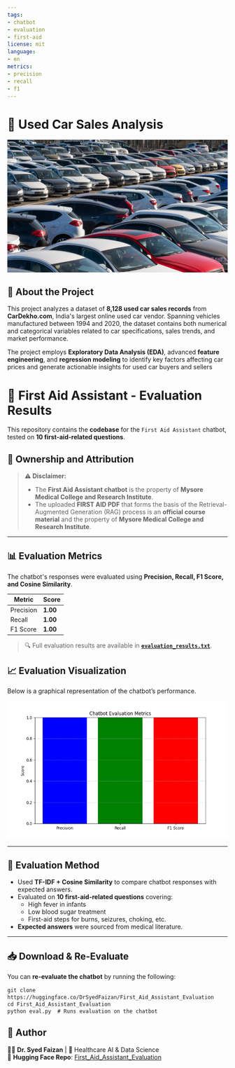 ```yaml
---
tags:
- chatbot
- evaluation
- first-aid
license: mit
language:
- en
metrics:
- precision
- recall
- f1
---
```

# 🚗 Used Car Sales Analysis

![Used Car Sales Analysis](https://github.com/SYEDFAIZAN1987/Used-Car-Sales-Analysis/blob/main/pic%201%20used%20car.jpg)

## 📘 About the Project

This project analyzes a dataset of **8,128 used car sales records** from **CarDekho.com**, India's largest online used car vendor. Spanning vehicles manufactured between 1994 and 2020, the dataset contains both numerical and categorical variables related to car specifications, sales trends, and market performance.

The project employs **Exploratory Data Analysis (EDA)**, advanced **feature engineering**, and **regression modeling** to identify key factors affecting car prices and generate actionable insights for used car buyers and sellers
# 🏥 First Aid Assistant - Evaluation Results

This repository contains the **codebase** for the `First Aid Assistant` chatbot, tested on **10 first-aid-related questions**.

## 📢 **Ownership and Attribution**
> **⚠️ Disclaimer:**  
> - The **First Aid Assistant chatbot** is the property of **Mysore Medical College and Research Institute**.  
> - The uploaded **FIRST AID PDF** that forms the basis of the Retrieval-Augmented Generation (RAG) process is an **official course material** and the property of **Mysore Medical College and Research Institute**.

---

## 📊 Evaluation Metrics
The chatbot's responses were evaluated using **Precision, Recall, F1 Score, and Cosine Similarity**.

| Metric    | Score  |
|-----------|--------|
| Precision | **1.00** |
| Recall    | **1.00** |
| F1 Score  | **1.00** |

> 🔍 Full evaluation results are available in **[`evaluation_results.txt`](https://github.com/SYEDFAIZAN1987/First-Aid-Tutor/blob/main/evaluation_results.txt)**.

## 📈 Evaluation Visualization
Below is a graphical representation of the chatbot’s performance.

![Evaluation Graph](https://github.com/SYEDFAIZAN1987/First-Aid-Tutor/blob/main/evaluation_plot.png)

---

## 📖 **Evaluation Method**
- Used **TF-IDF + Cosine Similarity** to compare chatbot responses with expected answers.
- Evaluated on **10 first-aid-related questions** covering:
  - High fever in infants
  - Low blood sugar treatment
  - First-aid steps for burns, seizures, choking, etc.
- **Expected answers** were sourced from medical literature.

---

## 📥 **Download & Re-Evaluate**
You can **re-evaluate the chatbot** by running the following:

```
git clone https://huggingface.co/DrSyedFaizan/First_Aid_Assistant_Evaluation
cd First_Aid_Assistant_Evaluation
python eval.py  # Runs evaluation on the chatbot
```

## 📌 **Author**
👨‍⚕ **Dr. Syed Faizan** | 🏥 Healthcare AI & Data Science  
🔗 **Hugging Face Repo**: [First_Aid_Assistant_Evaluation](https://huggingface.co/DrSyedFaizan/First_Aid_Assistant_Evaluation)
